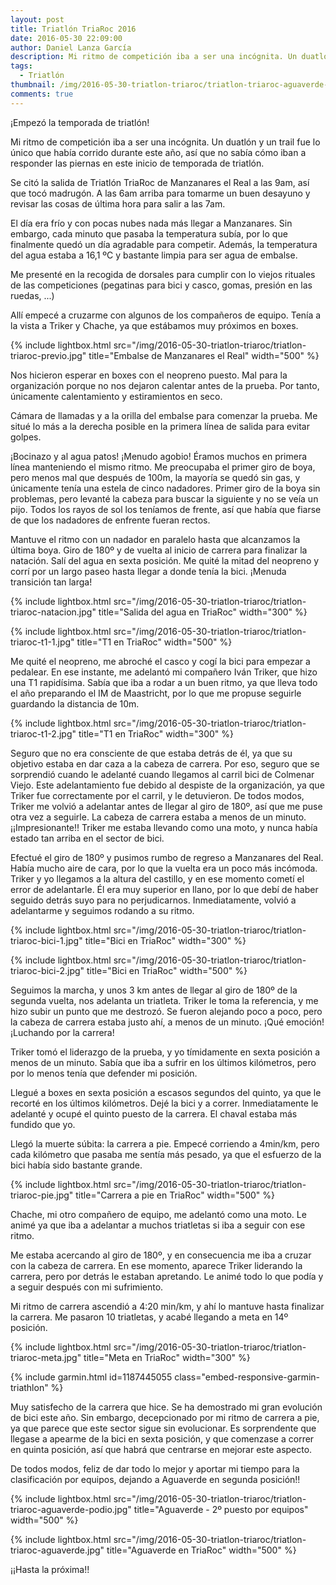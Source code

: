 ```yaml
---
layout: post
title: Triatlón TriaRoc 2016
date: 2016-05-30 22:09:00
author: Daniel Lanza García
description: Mi ritmo de competición iba a ser una incógnita. Un duatlón y un trail fue lo único que había corrido durante este año, así que no sabía cómo iban a responder las piernas en este inicio de temporada de triatlón.
tags:
  - Triatlón
thumbnail: /img/2016-05-30-triatlon-triaroc/triatlon-triaroc-aguaverde-podio.jpg
comments: true
---
```


¡Empezó la temporada de triatlón!

Mi ritmo de competición iba a ser una incógnita. Un duatlón y un trail fue lo único que había corrido durante este año, así que no sabía cómo iban a responder las piernas en este inicio de temporada de triatlón.

Se citó la salida de Triatlón TriaRoc de Manzanares el Real a las 9am, así que tocó madrugón. A las 6am arriba para tomarme un buen desayuno y revisar las cosas de última hora para salir a las 7am.

El día era frío y con pocas nubes nada más llegar a Manzanares. Sin embargo, cada minuto que pasaba la temperatura subía, por lo que finalmente quedó un día agradable para competir. Además, la temperatura del agua estaba a 16,1 ºC y bastante limpia para ser agua de embalse.

Me presenté en la recogida de dorsales para cumplir con lo viejos rituales de las competiciones (pegatinas para bici y casco, gomas, presión en las ruedas, ...)

Allí empecé a cruzarme con algunos de los compañeros de equipo. Tenía a la vista a Triker y Chache, ya que estábamos muy próximos en boxes.

{% include lightbox.html src="/img/2016-05-30-triatlon-triaroc/triatlon-triaroc-previo.jpg" title="Embalse de Manzanares el Real" width="500" %}

Nos hicieron esperar en boxes con el neopreno puesto. Mal para la organización porque no nos dejaron calentar antes de la prueba. Por tanto, únicamente calentamiento y estiramientos en seco.

Cámara de llamadas y a la orilla del embalse para comenzar la prueba. Me situé lo más a la derecha posible en la primera línea de salida para evitar golpes.

¡Bocinazo y al agua patos! ¡Menudo agobio! Éramos muchos en primera línea manteniendo el mismo ritmo. Me preocupaba el primer giro de boya, pero menos mal que después de 100m, la mayoría se quedó sin gas, y únicamente tenía una estela de cinco nadadores. Primer giro de la boya sin problemas, pero levanté la cabeza para buscar la siguiente y no se veía un pijo. Todos los rayos de sol los teníamos de frente, así que había que fiarse de que los nadadores de enfrente fueran rectos.

Mantuve el ritmo con un nadador en paralelo hasta que alcanzamos la última boya. Giro de 180º y de vuelta al inicio de carrera para finalizar la natación. Salí del agua en sexta posición. Me quité la mitad del neopreno y corrí por un largo paseo hasta llegar a donde tenía la bici. ¡Menuda transición tan larga!

{% include lightbox.html src="/img/2016-05-30-triatlon-triaroc/triatlon-triaroc-natacion.jpg" title="Salida del agua en TriaRoc" width="300" %}

{% include lightbox.html src="/img/2016-05-30-triatlon-triaroc/triatlon-triaroc-t1-1.jpg" title="T1 en TriaRoc" width="500" %}

Me quité el neopreno, me abroché el casco y cogí la bici para empezar a pedalear. En ese instante, me adelantó mi compañero Iván Triker, que hizo una T1 rapidísima. Sabía que iba a rodar a un buen ritmo, ya que lleva todo el año preparando el IM de Maastricht, por lo que me propuse seguirle guardando la distancia de 10m.

{% include lightbox.html src="/img/2016-05-30-triatlon-triaroc/triatlon-triaroc-t1-2.jpg" title="T1 en TriaRoc" width="300" %}

Seguro que no era consciente de que estaba detrás de él, ya que su objetivo estaba en dar caza a la cabeza de carrera. Por eso, seguro que se sorprendió cuando le adelanté cuando llegamos al carril bici de Colmenar Viejo. Este adelantamiento fue debido al despiste de la organización, ya que Triker fue correctamente por el carril, y le detuvieron. De todos modos, Triker me volvió a adelantar antes de llegar al giro de 180º, así que me puse otra vez a seguirle. La cabeza de carrera estaba a menos de un minuto. ¡¡Impresionante!! Triker me estaba llevando como una moto, y nunca había estado tan arriba en el sector de bici.

Efectué el giro de 180º y pusimos rumbo de regreso a Manzanares del Real. Había mucho aire de cara, por lo que la vuelta era un poco más incómoda. Triker y yo llegamos a la altura del castillo, y en ese momento cometí el error de adelantarle. Él era muy superior en llano, por lo que debí de haber seguido detrás suyo para no perjudicarnos. Inmediatamente, volvió a adelantarme y seguimos rodando a su ritmo.

{% include lightbox.html src="/img/2016-05-30-triatlon-triaroc/triatlon-triaroc-bici-1.jpg" title="Bici en TriaRoc" width="300" %}

{% include lightbox.html src="/img/2016-05-30-triatlon-triaroc/triatlon-triaroc-bici-2.jpg" title="Bici en TriaRoc" width="500" %}

Seguimos la marcha, y unos 3 km antes de llegar al giro de 180º de la segunda vuelta, nos adelanta un triatleta. Triker le toma la referencia, y me hizo subir un punto que me destrozó. Se fueron alejando poco a poco, pero la cabeza de carrera estaba justo ahí, a menos de un minuto. ¡Qué emoción! ¡Luchando por la carrera!

Triker tomó el liderazgo de la prueba, y yo tímidamente en sexta posición a menos de un minuto. Sabía que iba a sufrir en los últimos kilómetros, pero por lo menos tenía que defender mi posición.

Llegué a boxes en sexta posición a escasos segundos del quinto, ya que le recorté en los últimos kilómetros. Dejé la bici y a correr. Inmediatamente le adelanté y ocupé el quinto puesto de la carrera. El chaval estaba más fundido que yo.

Llegó la muerte súbita: la carrera a pie. Empecé corriendo a 4min/km, pero cada kilómetro que pasaba me sentía más pesado, ya que el esfuerzo de la bici había sido bastante grande.

{% include lightbox.html src="/img/2016-05-30-triatlon-triaroc/triatlon-triaroc-pie.jpg" title="Carrera a pie en TriaRoc" width="500" %}

Chache, mi otro compañero de equipo, me adelantó como una moto. Le animé ya que iba a adelantar a muchos triatletas si iba a seguir con ese ritmo.

Me estaba acercando al giro de 180º, y en consecuencia me iba a cruzar con la cabeza de carrera. En ese momento, aparece Triker liderando la carrera, pero por detrás le estaban apretando. Le animé todo lo que podía y a seguir después con mi sufrimiento.

Mi ritmo de carrera ascendió a 4:20 min/km, y ahí lo mantuve hasta finalizar la carrera. Me pasaron 10 triatletas, y acabé llegando a meta en 14º posición.

{% include lightbox.html src="/img/2016-05-30-triatlon-triaroc/triatlon-triaroc-meta.jpg" title="Meta en TriaRoc" width="300" %}

{% include garmin.html id=1187445055 class="embed-responsive-garmin-triathlon" %}

Muy satisfecho de la carrera que hice. Se ha demostrado mi gran evolución de bici este año. Sin embargo, decepcionado por mi ritmo de carrera a pie, ya que parece que este sector sigue sin evolucionar. Es sorprendente que llegase a apearme de la bici en sexta posición, y que comenzase a correr en quinta posición, así que habrá que centrarse en mejorar este aspecto.

De todos modos, feliz de dar todo lo mejor y aportar mi tiempo para la clasificación por equipos, dejando a Aguaverde en segunda posición!!

{% include lightbox.html src="/img/2016-05-30-triatlon-triaroc/triatlon-triaroc-aguaverde-podio.jpg" title="Aguaverde - 2º puesto por equipos" width="500" %}

{% include lightbox.html src="/img/2016-05-30-triatlon-triaroc/triatlon-triaroc-aguaverde.jpg" title="Aguaverde en TriaRoc" width="500" %}

¡¡Hasta la próxima!!
